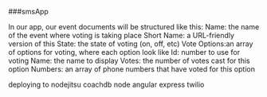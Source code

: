 ###smsApp



In our app, our event documents will be structured like this:
Name: the name of the event where voting is taking place
Short Name: a URL-friendly version of this
State: the state of voting (on, off, etc)
Vote Options:an array of options for voting, where each option look like
Id: number to use for voting
Name: the name to display
Votes: the number of votes cast for this option
Numbers: an array of phone numbers that have voted for this option

deploying to nodejitsu
coachdb
node
angular
express
twilio